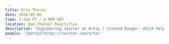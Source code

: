 ```yaml
---
title: Orta Therox
date: 2018-09-06
time: 1-2pm PT / 8-9PM GMT
location: Q&A Channel Reactiflux
description: 'Engineering Janitor at Artsy | Created Danger: which helps codify PR culture, co-runs an iOS dependency manager, Re-designer - [Two Years of React Native](http://artsy.github.io/blog/2018/03/17/two-years-of-react-native/) by Orta Therox'
people: '[@orta](https://twitter.com/orta)'
---
```

